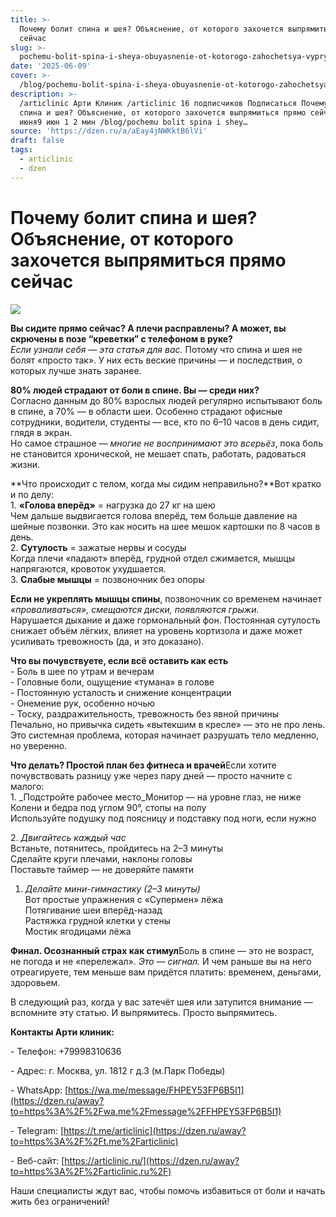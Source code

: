 ```yaml
---
title: >-
  Почему болит спина и шея? Объяснение, от которого захочется выпрямиться прямо
  сейчас
slug: >-
  pochemu-bolit-spina-i-sheya-obuyasnenie-ot-kotorogo-zahochetsya-vypryamitsya-pry
date: '2025-06-09'
cover: >-
  /blog/pochemu-bolit-spina-i-sheya-obuyasnenie-ot-kotorogo-zahochetsya-vypryamitsya-pry/cover.jpg
description: >-
  /articlinic Арти Клиник /articlinic 16 подписчиков Подписаться Почему болит
  спина и шея? Объяснение, от которого захочется выпрямиться прямо сейчас 9
  июня9 июн 1 2 мин /blog/pochemu bolit spina i shey…
source: 'https://dzen.ru/a/aEay4jNWKktB6lVi'
draft: false
tags:
  - articlinic
  - dzen
---
```


# Почему болит спина и шея? Объяснение, от которого захочется выпрямиться прямо сейчас

![](/blog/pochemu-bolit-spina-i-sheya-obuyasnenie-ot-kotorogo-zahochetsya-vypryamitsya-pry/img-0.jpg)

**Вы сидите прямо сейчас? А плечи расправлены? А может, вы скрючены в позе “креветки” с телефоном в руке?**  
_Если узнали себя — эта статья для вас._ Потому что спина и шея не болят «просто так». У них есть веские причины — и последствия, о которых лучше знать заранее.  
  
**80% людей страдают от боли в спине. Вы — среди них?**  
Согласно данным до 80% взрослых людей регулярно испытывают боль в спине, а 70% — в области шеи. Особенно страдают офисные сотрудники, водители, студенты — все, кто по 6–10 часов в день сидит, глядя в экран.  
Но самое страшное — _многие не воспринимают это всерьёз_, пока боль не становится хронической, не мешает спать, работать, радоваться жизни.  
  
**Что происходит с телом, когда мы сидим неправильно?**Вот кратко и по делу:  
1\. **«Голова вперёд»** = нагрузка до 27 кг на шею  
Чем дальше выдвигается голова вперёд, тем больше давление на шейные позвонки. Это как носить на шее мешок картошки по 8 часов в день.  
2\. **Сутулость** = зажатые нервы и сосуды  
Когда плечи «падают» вперёд, грудной отдел сжимается, мышцы напрягаются, кровоток ухудшается.  
3\. **Слабые мышцы** \= позвоночник без опоры

  
**Если не укреплять мышцы спины**, позвоночник со временем начинает _«проваливаться», смещаются диски, появляются грыжи._  
Нарушается дыхание и даже гормональный фон. Постоянная сутулость снижает объём лёгких, влияет на уровень кортизола и даже может усиливать тревожность (да, и это доказано).  
  
**Что вы почувствуете, если всё оставить как есть**  
\- Боль в шее по утрам и вечерам  
\- Головные боли, ощущение «тумана» в голове  
\- Постоянную усталость и снижение концентрации  
\- Онемение рук, особенно ночью  
\- Тоску, раздражительность, тревожность без явной причины  
Печально, но привычка сидеть «вытекшим в кресле» — это не про лень. Это системная проблема, которая начинает разрушать тело медленно, но уверенно.  
  
**Что делать? Простой план без фитнеса и врачей**Если хотите почувствовать разницу уже через пару дней — просто начните с малого:  
1\. _Подстройте рабочее место_Монитор — на уровне глаз, не ниже  
Колени и бедра под углом 90°, стопы на полу  
Используйте подушку под поясницу и подставку под ноги, если нужно  
  
2\. _Двигайтесь каждый час_  
Встаньте, потянитесь, пройдитесь на 2–3 минуты  
Сделайте круги плечами, наклоны головы  
Поставьте таймер — не доверяйте памяти

  
1. _Делайте мини-гимнастику (2–3 минуты)_  
Вот простые упражнения с «Супермен» лёжа  
Потягивание шеи вперёд-назад  
Растяжка грудной клетки у стены  
Мостик ягодицами лёжа  
  
**Финал. Осознанный страх как стимул**Боль в спине — это не возраст, не погода и не «перележал». _Это — сигнал._ И чем раньше вы на него отреагируете, тем меньше вам придётся платить: временем, деньгами, здоровьем.

  
В следующий раз, когда у вас затечёт шея или затупится внимание — вспомните эту статью. И выпрямитесь. Просто выпрямитесь.  
  
**Контакты Арти клиник:**

\- Телефон: +79998310636

\- Адрес: г. Москва, ул. 1812 г д.3 (м.Парк Победы)

\- WhatsApp: [https://wa.me/message/FHPEY53FP6B5I1](https://dzen.ru/away?to=https%3A%2F%2Fwa.me%2Fmessage%2FFHPEY53FP6B5I1)

\- Telegram: [https://t.me/articlinic](https://dzen.ru/away?to=https%3A%2F%2Ft.me%2Farticlinic)

\- Веб-сайт: [https://articlinic.ru/](https://dzen.ru/away?to=https%3A%2F%2Farticlinic.ru%2F)

Наши специалисты ждут вас, чтобы помочь избавиться от боли и начать жить без ограничений!